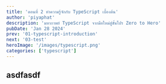```yaml
---
title: 'ตอนที่ 2 ทำความรู้จักกับ TypeScript เบื้องต้น'
author: 'piyaphat' 
description: 'มหากาพย์ TypeScript จากมือใหม่สู่ขั้นโปร Zero to Hero'
pubDate: 'Jan 28 2024'
prev: '01-typescript-introduction'
next: '03-test'
heroImage: '/images/typescript.png'
categories: ['typescript']
---
```


## asdfasdf
